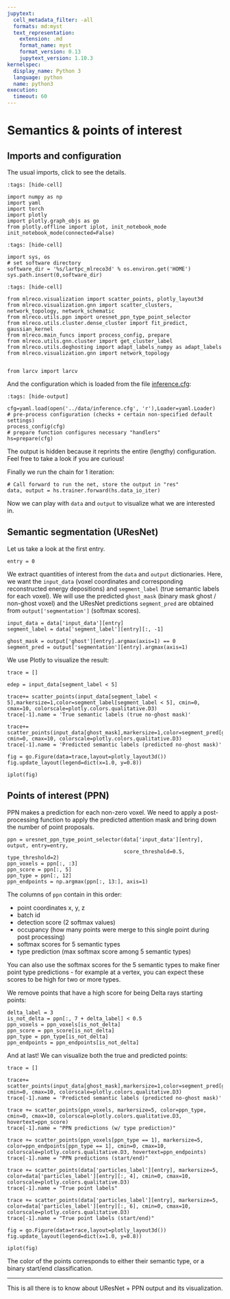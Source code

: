 ```yaml
---
jupytext:
  cell_metadata_filter: -all
  formats: md:myst
  text_representation:
    extension: .md
    format_name: myst
    format_version: 0.13
    jupytext_version: 1.10.3
kernelspec:
  display_name: Python 3
  language: python
  name: python3
execution:
  timeout: 60
---
```


# Semantics & points of interest

## Imports and configuration
The usual imports, click to see the details.

```{code-cell}
:tags: [hide-cell]

import numpy as np
import yaml
import torch
import plotly
import plotly.graph_objs as go
from plotly.offline import iplot, init_notebook_mode
init_notebook_mode(connected=False)
```

```{code-cell}
:tags: [hide-cell]

import sys, os
# set software directory
software_dir = '%s/lartpc_mlreco3d' % os.environ.get('HOME')
sys.path.insert(0,software_dir)
```

```{code-cell}
:tags: [hide-cell]

from mlreco.visualization import scatter_points, plotly_layout3d
from mlreco.visualization.gnn import scatter_clusters, network_topology, network_schematic
from mlreco.utils.ppn import uresnet_ppn_type_point_selector
from mlreco.utils.cluster.dense_cluster import fit_predict, gaussian_kernel
from mlreco.main_funcs import process_config, prepare
from mlreco.utils.gnn.cluster import get_cluster_label
from mlreco.utils.deghosting import adapt_labels_numpy as adapt_labels
from mlreco.visualization.gnn import network_topology


from larcv import larcv
```

And the configuration which is loaded from the file [inference.cfg](./inference.cfg):
```{code-cell}
:tags: [hide-output]

cfg=yaml.load(open('../data/inference.cfg', 'r'),Loader=yaml.Loader)
# pre-process configuration (checks + certain non-specified default settings)
process_config(cfg)
# prepare function configures necessary "handlers"
hs=prepare(cfg)
```
The output is hidden because it reprints the entire (lengthy) configuration. Feel 
free to take a look if you are curious!

Finally we run the chain for 1 iteration:
```{code-cell}
# Call forward to run the net, store the output in "res"
data, output = hs.trainer.forward(hs.data_io_iter)
```
Now we can play with `data` and `output` to visualize what we are interested in.

## Semantic segmentation (UResNet)
Let us take a look at the first entry.
```{code-cell}
entry = 0
```
We extract quantities of interest from the `data` and `output` dictionaries.
Here, we want the `input_data` (voxel coordinates and corresponding reconstructed energy depositions)
and `segment_label` (true semantic labels for each voxel). We will use the predicted `ghost_mask`
(binary mask ghost / non-ghost voxel) and the UResNet predictions `segment_pred` are obtained
from `output['segmentation']` (softmax scores).
```{code-cell}
input_data = data['input_data'][entry]
segment_label = data['segment_label'][entry][:, -1]

ghost_mask = output['ghost'][entry].argmax(axis=1) == 0
segment_pred = output['segmentation'][entry].argmax(axis=1)
```

We use Plotly to visualize the result:
```{code-cell}
trace = []

edep = input_data[segment_label < 5]

trace+= scatter_points(input_data[segment_label < 5],markersize=1,color=segment_label[segment_label < 5], cmin=0, cmax=10, colorscale=plotly.colors.qualitative.D3)
trace[-1].name = 'True semantic labels (true no-ghost mask)'

trace+= scatter_points(input_data[ghost_mask],markersize=1,color=segment_pred[ghost_mask], cmin=0, cmax=10, colorscale=plotly.colors.qualitative.D3)
trace[-1].name = 'Predicted semantic labels (predicted no-ghost mask)'

fig = go.Figure(data=trace,layout=plotly_layout3d())
fig.update_layout(legend=dict(x=1.0, y=0.8))

iplot(fig)
```

## Points of interest (PPN)
PPN makes a prediction for each non-zero voxel. We need to apply a post-processing function
to apply the predicted attention mask and bring down the number of point proposals.

```{code-cell}
ppn = uresnet_ppn_type_point_selector(data['input_data'][entry], output, entry=entry,
                                      score_threshold=0.5, type_threshold=2)
ppn_voxels = ppn[:, :3]
ppn_score = ppn[:, 5]
ppn_type = ppn[:, 12]
ppn_endpoints = np.argmax(ppn[:, 13:], axis=1)
```
The columns of `ppn` contain in this order:

- point coordinates x, y, z
- batch id
- detection score (2 softmax values)
- occupancy (how many points were merge to this single point during post processing)
- softmax scores for 5 semantic types
- type prediction (max softmax score among 5 semantic types)

You can also use the softmax scores for the 5 semantic types to make finer point type predictions - for example at a vertex, you can expect these scores to be high for two or more types.

We remove points that have a high score for being Delta rays starting points:
```{code-cell}
delta_label = 3
is_not_delta = ppn[:, 7 + delta_label] < 0.5
ppn_voxels = ppn_voxels[is_not_delta]
ppn_score = ppn_score[is_not_delta]
ppn_type = ppn_type[is_not_delta]
ppn_endpoints = ppn_endpoints[is_not_delta]
```

And at last! We can visualize both the true and predicted points:
```{code-cell}
trace = []

trace+= scatter_points(input_data[ghost_mask],markersize=1,color=segment_pred[ghost_mask], cmin=0, cmax=10, colorscale=plotly.colors.qualitative.D3)
trace[-1].name = 'Predicted semantic labels (predicted no-ghost mask)'

trace += scatter_points(ppn_voxels, markersize=5, color=ppn_type, cmin=0, cmax=10, colorscale=plotly.colors.qualitative.D3, hovertext=ppn_score)
trace[-1].name = "PPN predictions (w/ type prediction)"

trace += scatter_points(ppn_voxels[ppn_type == 1], markersize=5, color=ppn_endpoints[ppn_type == 1], cmin=0, cmax=10, colorscale=plotly.colors.qualitative.D3, hovertext=ppn_endpoints)
trace[-1].name = "PPN predictions (start/end)"

trace += scatter_points(data['particles_label'][entry], markersize=5, color=data['particles_label'][entry][:, 4], cmin=0, cmax=10, colorscale=plotly.colors.qualitative.D3)
trace[-1].name = "True point labels"

trace += scatter_points(data['particles_label'][entry], markersize=5, color=data['particles_label'][entry][:, 6], cmin=0, cmax=10, colorscale=plotly.colors.qualitative.D3)
trace[-1].name = "True point labels (start/end)"

fig = go.Figure(data=trace,layout=plotly_layout3d())
fig.update_layout(legend=dict(x=1.0, y=0.8))

iplot(fig)
```
The color of the points corresponds to either their semantic type, or a binary start/end classification.

---

This is all there is to know about UResNet + PPN output and its visualization.